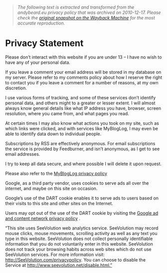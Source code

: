 > *The following text is extracted and transformed from the andybeard.eu privacy policy that was archived on 2010-12-17. Please check the [original snapshot on the Wayback Machine](https://web.archive.org/web/20101217160501id_/http%3A//andybeard.eu/privacy-statement) for the most accurate reproduction.*

# Privacy Statement

Please don’t interact with this website if you are under 13 – I have no wish to have any of your personal data.

If you leave a comment your email address will be stored in my database on my server. Please refer to my comments policy about how I reserve the right to contact you if you leave a comment for a number of reasons, at my own discretion.

I use various forms of tracking, and some of these services don’t identify personal data, and others might to a greater or lesser extent. I will almost always know general details like what IP address you have, browser, screen resolution, where you came from, and what pages you read.

At certain times I may also know what actions you took on my site, such as which links were clicked, and with services like MyBlogLog, I may even be able to identify data down to individual people.

Subscriptions by RSS are effectively anonymous. For email subscriptions the service is provided by Feedburner, and isn’t anonymous, as I get to see email addresses.

I try to keep all data secure, and where possible I will delete it upon request.

Please also refer to the [MyBlogLog privacy policy](http://www.mybloglog.com/buzz/privacy/)

Google, as a third party vendor, uses cookies to serve ads all over the internet, and maybe on this site on occasion.

Google’s use of the DART cookie enables it to serve ads to users based on their visits to this site and other sites on the Internet.

Users may opt out of the use of the DART cookie by visiting the [Google ad and content network privacy policy](http://www.google.com/privacy_ads.html) .

“This site uses SeeVolution web analytics service. SeeVolution may record mouse clicks, mouse movements, scrolling activity as well as any text you type in this website. SeeVolution does not collect personally identifiable information that you do not voluntarily enter in this website. SeeVolution does not track your browsing habits across web sites which do not use SeeVolution services. For more information visit: http://SeeVolution.com/privacypolicy. You can choose to disable the Service at http://www.seevolution.net/disable.html.”
